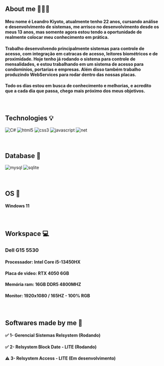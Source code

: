 ## About me 🧑🏼‍💻

#### Meu nome é Leandro Kiyoto, atualmente tenho 22 anos, cursando análise e desenvolvimento de sistemas, me arrisco no desenvolvimento desde os meus 13 anos, mas somente agora estou tendo a oportunidade de realmente colocar meu conhecimento em prática.
#### Trabalho desenvolvendo principalmente sistemas para controle de acesso, com integração em catracas de acesso, leitores biométricos e de proximidade. Hoje tenho já rodando o sistema para controle de mensalidades, e estou trabalhando em um sistema de acesso para condominíos, portarias e empresas. Além disso também trabalho produzindo WebServices para rodar dentro das nossas placas.

#### Todo os dias estou em busca de conhecimento e melhorias, e acredito que a cada dia que passa, chego mais próximo dos meus objetivos.
<div style="display: inline_block">
<p>ㅤ</p>
</div>

## Technologies 💡

<div style="display: inline_block">
    <img alt="C#" src="https://img.shields.io/badge/C%23-239120?style=for-the-badge&logo=csharp&logoColor=white" />
    <img alt="html5" src="https://img.shields.io/badge/HTML5-E34F26?style=for-the-badge&logo=html5&logoColor=white" />
    <img alt="css3" src="https://img.shields.io/badge/CSS3-1572B6?style=for-the-badge&logo=css3&logoColor=white" />
    <img alt="javascript" src="https://img.shields.io/badge/JavaScript-F7DF1E?style=for-the-badge&logo=javascript&logoColor=black" />
    <img alt="net" src="https://img.shields.io/badge/.NET-5C2D91?style=for-the-badge&logo=.net&logoColor=white" />
</div>

<div style="display: inline_block">
<p>ㅤ</p>
</div>

## Database 📂
<div style="display: inline_block">
    <img alt="mysql" src="https://img.shields.io/badge/MySQL-005C84?style=for-the-badge&logo=mysql&logoColor=white" />
    <img alt="sqlite" src="https://img.shields.io/badge/SQLite-07405E?style=for-the-badge&logo=sqlite&logoColor=white" />
</div>

<div style="display: inline_block">
<p>ㅤ</p>
</div>

## OS 📀
<div style="display: inline_block">
    <h4>Windows 11</h4>
</div>

<div style="display: inline_block">
<p>ㅤ</p>
</div>

## Workspace 💻

<div style="display: inline_block">
    <h3>Dell G15 5530</h3>
    <h4>Processador: Intel Core i5-13450HX</h4>
    <h4>Placa de video: RTX 4050 6GB</h4>
    <h4>Memória ram: 16GB DDR5 4800MHZ</h4>
    <h4>Monitor: 1920x1080 / 165HZ - 100% RGB</h4>
</div>

<div style="display: inline_block">
<p>ㅤ</p>
</div>

## Softwares made by me 💸
#### ✅ 1- Gerencial Sistemas Relsystem (Rodando)
#### ✅ 2- Relsystem Block Date - LITE (Rodando)
#### ⚠️ 3- Relsystem Access - LITE (Em desenvolvimento)
